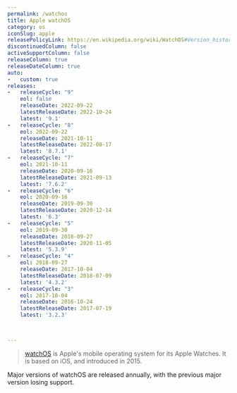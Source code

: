 ```yaml
---
permalink: /watchos
title: Apple watchOS
category: os
iconSlug: apple
releasePolicyLink: https://en.wikipedia.org/wiki/WatchOS#Version_history
discontinuedColumn: false
activeSupportColumn: false
releaseColumn: true
releaseDateColumn: true
auto:
-   custom: true
releases:
-   releaseCycle: "9"
    eol: false
    releaseDate: 2022-09-22
    latestReleaseDate: 2022-10-24
    latest: '9.1'
-   releaseCycle: "8"
    eol: 2022-09-22
    releaseDate: 2021-10-11
    latestReleaseDate: 2022-08-17
    latest: '8.7.1'
-   releaseCycle: "7"
    eol: 2021-10-11
    releaseDate: 2020-09-16
    latestReleaseDate: 2021-09-13
    latest: '7.6.2'
-   releaseCycle: "6"
    eol: 2020-09-16
    releaseDate: 2019-09-30
    latestReleaseDate: 2020-12-14
    latest: '6.3'
-   releaseCycle: "5"
    eol: 2019-09-30
    releaseDate: 2018-09-27
    latestReleaseDate: 2020-11-05
    latest: '5.3.9'
-   releaseCycle: "4"
    eol: 2018-09-27
    releaseDate: 2017-10-04
    latestReleaseDate: 2018-07-09
    latest: '4.3.2'
-   releaseCycle: "3"
    eol: 2017-10-04
    releaseDate: 2016-10-24
    latestReleaseDate: 2017-07-19
    latest: '3.2.3'



---
```


> [watchOS](https://www.apple.com/watchos/) is Apple's mobile operating system for its Apple Watches. It is based on iOS, and introduced in 2015.

Major versions of watchOS are released annually, with the previous major version losing support.
